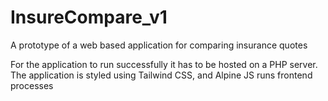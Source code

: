 # InsureCompare_v1

A prototype of a web based application for comparing insurance quotes

For the application to run successfully it has to be hosted on a PHP server.
The application is styled using Tailwind CSS, and Alpine JS runs frontend processes
